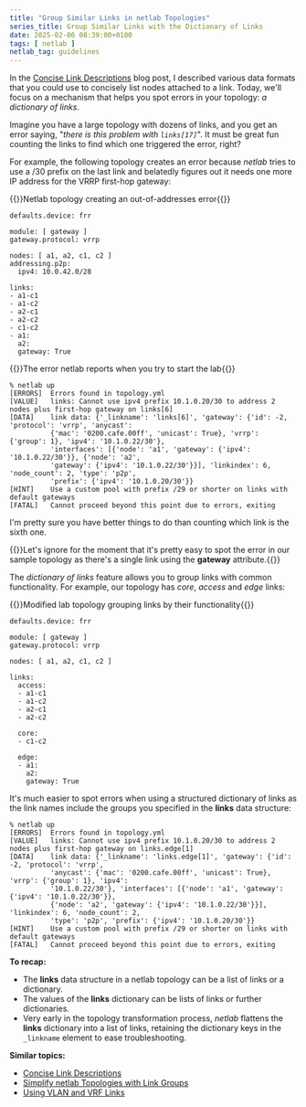 ```yaml
---
title: "Group Similar Links in netlab Topologies"
series_title: Group Similar Links with the Dictionary of Links
date: 2025-02-06 08:39:00+0100
tags: [ netlab ]
netlab_tag: guidelines
---
```

In the [Concise Link Descriptions](/2025/01/netlab-link-definitions/) blog post, I described various data formats that you could use to concisely list nodes attached to a link. Today, we'll focus on a mechanism that helps you spot errors in your topology: *a dictionary of links*.

Imagine you have a large topology with dozens of links, and you get an error saying, "_there is this problem with `links[17]`_".  It must be great fun counting the links to find which one triggered the error, right?
<!--more-->
For example, the following topology creates an error because _netlab_ tries to use a /30 prefix on the last link and belatedly figures out it needs one more IP address for the VRRP first-hop gateway:

{{<cc>}}Netlab topology creating an out-of-addresses error{{</cc>}}
```
defaults.device: frr

module: [ gateway ]
gateway.protocol: vrrp

nodes: [ a1, a2, c1, c2 ]
addressing.p2p:
  ipv4: 10.0.42.0/28

links: 
- a1-c1
- a1-c2
- a2-c1
- a2-c2
- c1-c2
- a1:
  a2:
  gateway: True
```

{{<cc>}}The error netlab reports when you try to start the lab{{</cc>}}
```
% netlab up
[ERRORS]  Errors found in topology.yml
[VALUE]   links: Cannot use ipv4 prefix 10.1.0.20/30 to address 2 nodes plus first-hop gateway on links[6]
[DATA]    link data: {'_linkname': 'links[6]', 'gateway': {'id': -2, 'protocol': 'vrrp', 'anycast':
          {'mac': '0200.cafe.00ff', 'unicast': True}, 'vrrp': {'group': 1}, 'ipv4': '10.1.0.22/30'},
          'interfaces': [{'node': 'a1', 'gateway': {'ipv4': '10.1.0.22/30'}}, {'node': 'a2',
          'gateway': {'ipv4': '10.1.0.22/30'}}], 'linkindex': 6, 'node_count': 2, 'type': 'p2p',
          'prefix': {'ipv4': '10.1.0.20/30'}}
[HINT]    Use a custom pool with prefix /29 or shorter on links with default gateways
[FATAL]   Cannot proceed beyond this point due to errors, exiting
```

I'm pretty sure you have better things to do than counting which link is the sixth one.

{{<note>}}Let's ignore for the moment that it's pretty easy to spot the error in our sample topology as there's a single link using the **gateway** attribute.{{</note>}}

The *dictionary of links* feature allows you to group links with common functionality. For example, our topology has *core*, *access* and *edge* links:

{{<cc>}}Modified lab topology grouping links by their functionality{{</cc>}}
```
defaults.device: frr

module: [ gateway ]
gateway.protocol: vrrp

nodes: [ a1, a2, c1, c2 ]

links: 
  access:
  - a1-c1
  - a1-c2
  - a2-c1
  - a2-c2

  core:
  - c1-c2

  edge:
  - a1:
    a2:
    gateway: True
```

It's much easier to spot errors when using a structured dictionary of links as the link names include the groups you specified in the **links** data structure:

```
% netlab up
[ERRORS]  Errors found in topology.yml
[VALUE]   links: Cannot use ipv4 prefix 10.1.0.20/30 to address 2 nodes plus first-hop gateway on links.edge[1]
[DATA]    link data: {'_linkname': 'links.edge[1]', 'gateway': {'id': -2, 'protocol': 'vrrp',
          'anycast': {'mac': '0200.cafe.00ff', 'unicast': True}, 'vrrp': {'group': 1}, 'ipv4':
          '10.1.0.22/30'}, 'interfaces': [{'node': 'a1', 'gateway': {'ipv4': '10.1.0.22/30'}},
          {'node': 'a2', 'gateway': {'ipv4': '10.1.0.22/30'}}], 'linkindex': 6, 'node_count': 2,
          'type': 'p2p', 'prefix': {'ipv4': '10.1.0.20/30'}}
[HINT]    Use a custom pool with prefix /29 or shorter on links with default gateways
[FATAL]   Cannot proceed beyond this point due to errors, exiting
```

**To recap:**

* The **links** data structure in a netlab topology can be a list of links or a dictionary.
* The values of the **links** dictionary can be lists of links or further dictionaries.
* Very early in the topology transformation process, _netlab_ flattens the **links** dictionary into a list of links, retaining the dictionary keys in the `_linkname` element to ease troubleshooting.

**Similar topics:**

* [Concise Link Descriptions](/2025/01/netlab-link-definitions/)
* [Simplify netlab Topologies with Link Groups](/2023/05/netlab-link-groups/)
* [Using VLAN and VRF Links](/2023/04/netlab-vrf-vlan-links/)
